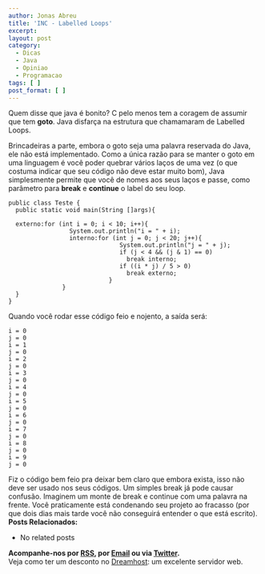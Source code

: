 ```yaml
---
author: Jonas Abreu
title: 'INC - Labelled Loops'
excerpt:
layout: post
category:
  - Dicas
  - Java
  - Opiniao
  - Programacao
tags: [ ]
post_format: [ ]
---
```

Quem disse que java é bonito? C pelo menos tem a coragem de assumir que tem **goto**. Java disfarça na estrutura que chamamaram de Labelled Loops.

Brincadeiras a parte, embora o goto seja uma palavra reservada do Java, ele não está implementado. Como a única razão para se manter o goto em uma linguagem é você poder quebrar vários laços de uma vez (o que costuma indicar que seu código não deve estar muito bom), Java simplesmente permite que você de nomes aos seus laços e passe, como parâmetro para **break** e **continue** o label do seu loop.

    
    public class Teste {
      public static void main(String []args){
    
      externo:for (int i = 0; i < 10; i++){
                     System.out.println("i = " + i);
                     interno:for (int j = 0; j < 20; j++){
                                   System.out.println("j = " + j);
                                   if (j < 4 && (j & 1) == 0)
                                     break interno;
                                   if ((i * j) / 5 > 0)
                                     break externo;
                                }
                   }
      }
    }
    

Quando você rodar esse código feio e nojento, a saída será:

    
    i = 0
    j = 0
    i = 1
    j = 0
    i = 2
    j = 0
    i = 3
    j = 0
    i = 4
    j = 0
    i = 5
    j = 0
    i = 6
    j = 0
    i = 7
    j = 0
    i = 8
    j = 0
    i = 9
    j = 0
    

Fiz o código bem feio pra deixar bem claro que embora exista, isso não deve ser usado nos seus códigos. Um simples break já pode causar confusão. Imaginem um monte de break e continue com uma palavra na frente. Você praticamente está condenando seu projeto ao fracasso (por que dois dias mais tarde você não conseguirá entender o que está escrito). 
**Posts Relacionados:** 
*   No related posts









**Acompanhe-nos por [ RSS][2], por [Email][3] ou via [Twitter][4].**  
Veja como ter um desconto no [Dreamhost][5]: um excelente servidor web.

 [1]: https://twitter.com/share
 [2]: http://feeds.feedburner.com/VidaGeek
 [3]: http://feedburner.google.com/fb/a/mailverify?uri=VidaGeek&loc=pt_BR
 [4]: http://twitter.com/blogvidageek
 [5]: http://vidageek.net/dreamhost/
